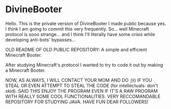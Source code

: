 # DivineBooter

Hello.
This is the private version of DivineBooter I made public because yes.
I think I am going to commit this very frequently. So...
well Minecraft protocol is sooo strange... and I think
I'll literally have some crisis while developing anti-bots' bypasses...

OLD README OF OLD PUBLIC REPOSITORY:
A simple and efficient Minecraft Booter.

After studying Minecraft's protocol I wanted to try to code it out by making a Minecraft Booter.

NOW, AS ALWAYS, I WILL CONTACT YOUR MOM AND DO ;))) IF YOU STEAL OR EVEN ATTEMPT TO STEAL THE CODE (for intellectuals: don't skid). SAID THIS ENJOY THE PROGRAM EVEN IF IT'S A RAW PROGRAM WITH REALLY SOME COOL FUNCTIONALITIES. VERY RECCOMANDABLE REPOSITORY FOR STUDYING JAVA. HAVE FUN DEAR FOLLOWERS!

